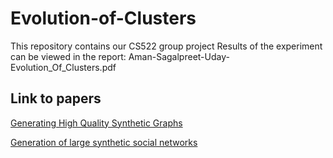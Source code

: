 # Evolution-of-Clusters
This repository contains our CS522 group project
Results of the experiment can be viewed in the report: Aman-Sagalpreet-Uday-Evolution_Of_Clusters.pdf

## Link to papers
[Generating High Quality Synthetic Graphs](https://dl.acm.org/doi/pdf/10.5555/3408207.3408225)

[Generation of large synthetic social networks](http://citeseerx.ist.psu.edu/viewdoc/download?doi=10.1.1.323.8758&rep=rep1&type=pdf)

